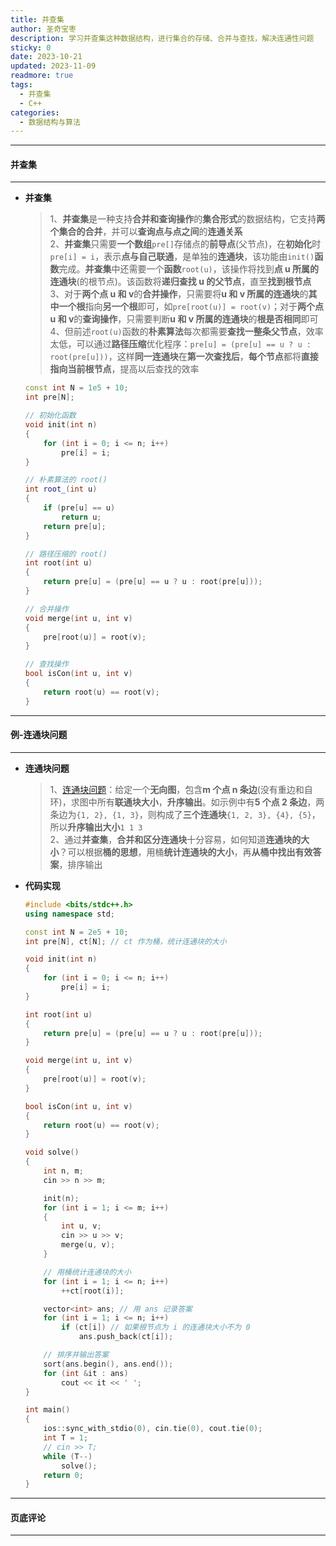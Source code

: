 ```yaml
---
title: 并查集
author: 圣奇宝枣
description: 学习并查集这种数据结构，进行集合的存储、合并与查找，解决连通性问题
sticky: 0
date: 2023-10-21
updated: 2023-11-09
readmore: true
tags:
  - 并查集
  - C++
categories:
  - 数据结构与算法
---
```


---

#### **并查集**

---

- **并查集**

  > 1、**并查集**是一种支持**合并和查询操作**的**集合形式**的数据结构，它支持**两个集合的合并**，并可以**查询点与点之间**的**连通关系**  
  > 2、**并查集**只需要**一个数组**`pre[]`存储点的**前导点**(父节点)，在**初始化**时`pre[i] = i`，表示**点与自己联通**，是单独的**连通块**，该功能由`init()`**函数**完成。**并查集**中还需要一个**函数**`root(u)`，该操作将找到**点 u 所属的连通块**(的根节点)。该函数将**递归查找 u 的父节点**，直至**找到根节点**  
  > 3、对于**两个点 u 和 v**的**合并操作**，只需要将**u 和 v 所属的连通块**的**其中一个根**指向**另一个根**即可，如`pre[root(u)] = root(v)`；对于**两个点 u 和 v**的**查询操作**，只需要判断**u 和 v 所属的连通块**的**根是否相同**即可  
  > 4、但前述`root(u)`函数的**朴素算法**每次都需要**查找一整条父节点**，效率太低，可以通过**路径压缩**优化程序：`pre[u] = (pre[u] == u ? u : root(pre[u]))`，这样**同一连通块**在**第一次查找后**，**每个节点**都将**直接指向当前根节点**，提高以后查找的效率

  <!-- more -->

  ```cpp
  const int N = 1e5 + 10;
  int pre[N];

  // 初始化函数
  void init(int n)
  {
      for (int i = 0; i <= n; i++)
          pre[i] = i;
  }

  // 朴素算法的 root()
  int root_(int u)
  {
      if (pre[u] == u)
          return u;
      return pre[u];
  }

  // 路径压缩的 root()
  int root(int u)
  {
      return pre[u] = (pre[u] == u ? u : root(pre[u]));
  }

  // 合并操作
  void merge(int u, int v)
  {
      pre[root(u)] = root(v);
  }

  // 查找操作
  bool isCon(int u, int v)
  {
      return root(u) == root(v);
  }
  ```

---

#### **例-连通块问题**

---

- **连通块问题**

  > 1、[连通块问题](https://cdn.oj.eriktse.com/problem.php?id=1071)：给定一个**无向图**，包含**m 个点 n 条边**(没有重边和自环)，求图中所有**联通块大小**，**升序输出**。如示例中有**5 个点 2 条边**，两条边为`{1, 2}, {1, 3}`，则构成了**三个连通块**`{1, 2, 3}, {4}, {5}`，所以**升序输出大小**`1 1 3`  
  > 2、通过**并查集**，**合并和区分连通块**十分容易，如何知道**连通块的大小**？可以根据**桶的思想**，用桶**统计连通块的大小**，再**从桶中找出有效答案**，排序输出

- **代码实现**

  ```cpp
  #include <bits/stdc++.h>
  using namespace std;

  const int N = 2e5 + 10;
  int pre[N], ct[N]; // ct 作为桶，统计连通块的大小

  void init(int n)
  {
      for (int i = 0; i <= n; i++)
          pre[i] = i;
  }

  int root(int u)
  {
      return pre[u] = (pre[u] == u ? u : root(pre[u]));
  }

  void merge(int u, int v)
  {
      pre[root(u)] = root(v);
  }

  bool isCon(int u, int v)
  {
      return root(u) == root(v);
  }

  void solve()
  {
      int n, m;
      cin >> n >> m;

      init(n);
      for (int i = 1; i <= m; i++)
      {
          int u, v;
          cin >> u >> v;
          merge(u, v);
      }

      // 用桶统计连通块的大小
      for (int i = 1; i <= n; i++)
          ++ct[root(i)];

      vector<int> ans; // 用 ans 记录答案
      for (int i = 1; i <= n; i++)
          if (ct[i]) // 如果根节点为 i 的连通块大小不为 0
              ans.push_back(ct[i]);

      // 排序并输出答案
      sort(ans.begin(), ans.end());
      for (int &it : ans)
          cout << it << ' ';
  }

  int main()
  {
      ios::sync_with_stdio(0), cin.tie(0), cout.tie(0);
      int T = 1;
      // cin >> T;
      while (T--)
          solve();
      return 0;
  }
  ```

---

#### **页底评论**

---
